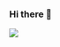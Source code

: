 ### Hi there 👋

<img src="https://img.shields.io/badge/WhatsApp-25D366?style=for-the-badge&logo=whatsapp&logoColor=white"/>
